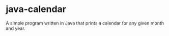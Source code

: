 # java-calendar
A simple program written in Java that prints a calendar for any given month and year.

